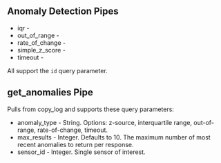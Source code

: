 ## Anomaly Detection Pipes

* iqr - 
* out_of_range - 
* rate_of_change - 
* simple_z_score - 
* timeout - 

All support the `id` query parameter. 

## get_anomalies Pipe

Pulls from copy_log and supports these query parameters:

+ anomaly_type - String. Options: z-source, interquartile range, out-of-range, rate-of-change, timeout.
+ max_results - Integer. Defaults to 10. The maximum number of most recent anomalies to return per response.
+ sensor_id	- Integer. Single sensor of interest.
